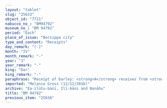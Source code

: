 ```yaml
---
layout: "tablet"
slug: "25633"
object_id: "7721"
nabucco_no_: "BM94792"
museum_no_: "BM 94792"
period: "Each"
place_of_issue: "Borsippa city"
type_and_content: "Receipts"
day_remark: "[-]"
month: "IV"
month_remark: "-"
year: "3"
year_remark: "-"
king: "Dar"
king_remark: "-"
paraphrase: "Receipt of barley: <strong>A</strong> receives from <strong>B</strong> 3 kor of barley according to his promissory note (<em>u&rsquo;iltu</em>) due from <strong>B</strong>. Witnesses and the scribe.<br /> &nbsp;<br /> <strong>A</strong> = L&acirc;b&acirc;&scaron;i-Marduk/Nab&ucirc;-ēṭir-nap&scaron;āti//Balāṭu; <strong>B</strong> = Mu&scaron;ēzib-Bēl/Zēr-Bābili//(Ea-)ilūtu-bāni; Scribe = L&acirc;b&acirc;&scaron;i-Marduk/Nab&ucirc;-ēṭir-nap&scaron;āti<br /> &nbsp;<br /> &nbsp;"
imported: "Melanie Gross (12/12/2016)"
archive: "Ea-ilūtu-bāni, Ilī-bāni and Nanāhu"
title: "BM 94792"
previous_item: "25636"
---
```

